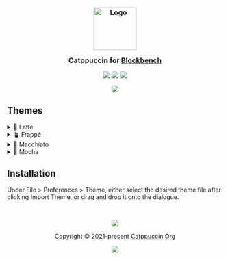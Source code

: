 <h3 align="center">
	<img src="https://raw.githubusercontent.com/catppuccin/catppuccin/main/assets/logos/exports/1544x1544_circle.png" width="100" alt="Logo"/><br/>
	<img src="https://raw.githubusercontent.com/catppuccin/catppuccin/main/assets/misc/transparent.png" height="30" width="0px"/>
	Catppuccin for <a href="https://www.blockbench.net/">Blockbench</a>
	<img src="https://raw.githubusercontent.com/catppuccin/catppuccin/main/assets/misc/transparent.png" height="30" width="0px"/>
</h3>

<p align="center">
	<a href="https://github.com/catppuccin/blockbench/stargazers"><img src="https://img.shields.io/github/stars/catppuccin/blockbench?colorA=363a4f&colorB=b7bdf8&style=for-the-badge"></a>
	<a href="https://github.com/catppuccin/blockbench/issues"><img src="https://img.shields.io/github/issues/catppuccin/blockbench?colorA=363a4f&colorB=f5a97f&style=for-the-badge"></a>
	<a href="https://github.com/catppuccin/blockbench/contributors"><img src="https://img.shields.io/github/contributors/catppuccin/blockbench?colorA=363a4f&colorB=a6da95&style=for-the-badge"></a>
</p>

<p align="center">
	<img src="./assets/preview.webp"/>
</p>

## Themes

<details>
<summary>🌻 Latte</summary>
	<img src="./assets/Latte.png">
</details>
<details>
<summary>🪴 Frappé</summary>
	<img src="./assets/Frappe.png">
</details>
<details>
<summary>🌺 Macchiato</summary>
	<img src="./assets/Macchiato.png">
</details>
<details>
<summary>🌿 Mocha</summary>
	<img src="./assets/Mocha.png">
</details>

## Installation

Under File > Preferences > Theme, either select the desired theme file
after clicking Import Theme, or drag and drop it onto the dialogue.

<!-- ## 💝 Thanks to

- [Human](https://github.com/catppuccin) -->

&nbsp;

<p align="center">
	<img src="https://raw.githubusercontent.com/catppuccin/catppuccin/main/assets/footers/gray0_ctp_on_line.svg?sanitize=true" />
</p>

<p align="center">
	Copyright &copy; 2021-present <a href="https://github.com/catppuccin" target="_blank">Catppuccin Org</a>
</p>

<p align="center">
	<a href="https://github.com/catppuccin/catppuccin/blob/main/LICENSE"><img src="https://img.shields.io/static/v1.svg?style=for-the-badge&label=License&message=MIT&logoColor=d9e0ee&colorA=363a4f&colorB=b7bdf8"/></a>
</p>
